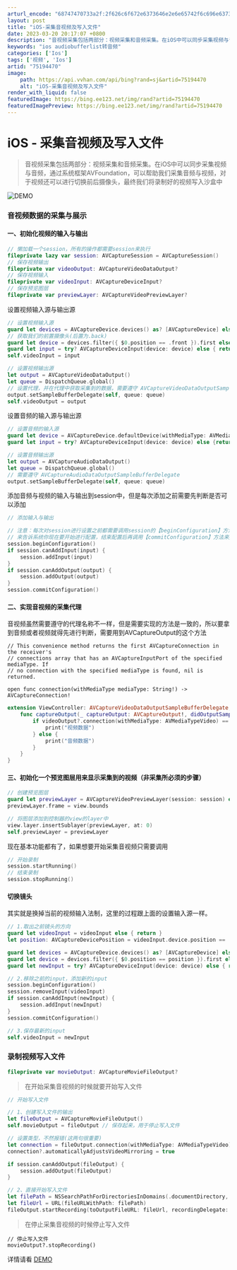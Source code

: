 ```yaml
---
arturl_encode: "68747470733a2f:2f626c6f672e6373646e2e6e65742f6c696e6373646e6e6574:2f61727469636c652f64657461696c732f3735313934343730"
layout: post
title: "iOS-采集音视频及写入文件"
date: 2023-03-20 20:17:07 +0800
description: "音视频采集包括两部分：视频采集和音频采集。在iOS中可以同步采集视频与音频，通过系统框架AVFoun"
keywords: "ios audiobufferlist转音频"
categories: ['Ios']
tags: ['视频', 'Ios']
artid: "75194470"
image:
    path: https://api.vvhan.com/api/bing?rand=sj&artid=75194470
    alt: "iOS-采集音视频及写入文件"
render_with_liquid: false
featuredImage: https://bing.ee123.net/img/rand?artid=75194470
featuredImagePreview: https://bing.ee123.net/img/rand?artid=75194470
---
```


# iOS - 采集音视频及写入文件

> 音视频采集包括两部分：视频采集和音频采集。在iOS中可以同步采集视频与音频，通过系统框架AVFoundation，可以帮助我们采集音频与视频，对于视频还可以进行切换前后摄像头，最终我们将录制好的视频写入沙盒中

![DEMO](https://i-blog.csdnimg.cn/blog_migrate/ea6fc6606369404e4fdcd4cf3d1dfe76.webp?x-image-process=image/format,png)

### 音视频数据的采集与展示

#### 一、初始化视频的输入与输出

```swift
// 懒加载一个session，所有的操作都需要session来执行
fileprivate lazy var session: AVCaptureSession = AVCaptureSession()
// 保存视频输出
fileprivate var videoOutput: AVCaptureVideoDataOutput?
// 保存视频输入
fileprivate var videoInput: AVCaptureDeviceInput?
// 保存预览图层
fileprivate var previewLayer: AVCaptureVideoPreviewLayer?
```

设置视频输入源与输出源

```swift
// 设置视频输入源
guard let devices = AVCaptureDevice.devices() as? [AVCaptureDevice] else { return }
// 获取我们的前置摄像头(后置为.back)
guard let device = devices.filter({ $0.position == .front }).first else { return }
guard let input = try? AVCaptureDeviceInput(device: device) else { return }
self.videoInput = input

// 设置视频输出源
let output = AVCaptureVideoDataOutput()
let queue = DispatchQueue.global()
// 设置代理，并在代理中获取采集到的数据，需要遵守 AVCaptureVideoDataOutputSampleBufferDelegate
output.setSampleBufferDelegate(self, queue: queue)
self.videoOutput = output
```

设置音频的输入源与输出源

```swift
// 设置音频的输入源
guard let device = AVCaptureDevice.defaultDevice(withMediaType: AVMediaTypeAudio) else { return }
guard let input = try? AVCaptureDeviceInput(device: device) else {return}

// 设置音频输出源
let output = AVCaptureAudioDataOutput()
let queue = DispatchQueue.global()
// 需要遵守 AVCaptureAudioDataOutputSampleBufferDelegate
output.setSampleBufferDelegate(self, queue: queue)
```

添加音频与视频的输入与输出到session中，但是每次添加之前需要先判断是否可以添加

```swift
// 添加输入与输出

// 注意：每次对session进行设置之前都需要调用session的【beginConfiguration】方法
// 来告诉系统你现在要开始进行配置，结束配置后再调用【commitConfiguration】方法来提交配置
session.beginConfiguration()
if session.canAddInput(input) {
    session.addInput(input)
}
if session.canAddOutput(output) {
    session.addOutput(output)
}
session.commitConfiguration()
```

#### 二、实现音视频的采集代理

音视频虽然需要遵守的代理名称不一样，但是需要实现的方法是一致的，所以要拿到音频或者视频就得先进行判断，需要用到AVCaptureOutput的这个方法

```
// This convenience method returns the first AVCaptureConnection in the receiver's
// connections array that has an AVCaptureInputPort of the specified mediaType. If 
// no connection with the specified mediaType is found, nil is returned.

open func connection(withMediaType mediaType: String!) -> AVCaptureConnection!
```

```swift
extension ViewController: AVCaptureVideoDataOutputSampleBufferDelegate, AVCaptureAudioDataOutputSampleBufferDelegate {
    func captureOutput(_ captureOutput: AVCaptureOutput!, didOutputSampleBuffer sampleBuffer: CMSampleBuffer!, from connection: AVCaptureConnection!) {
        if videoOutput?.connection(withMediaType: AVMediaTypeVideo) == connection {
            print("视频数据")
        } else {
            print("音频数据")
        }
    }
}
```

#### 三、初始化一个预览图层用来显示采集到的视频（非采集所必须的步骤）

```swift
// 创建预览图层
guard let previewLayer = AVCaptureVideoPreviewLayer(session: session) else {return}
previewLayer.frame = view.bounds

// 将图层添加到控制器的view的layer中
view.layer.insertSublayer(previewLayer, at: 0)
self.previewLayer = previewLayer
```

现在基本功能都有了，如果想要开始采集音视频只需要调用

```swift
// 开始录制
session.startRunning()
// 结束录制
session.stopRunning()
```

#### 切换镜头

其实就是换掉当前的视频输入法制，这里的过程跟上面的设置输入源一样。

```swift
// 1.取出之前镜头的方向
guard let videoInput = videoInput else { return }
let position: AVCaptureDevicePosition = videoInput.device.position == .front ? .back : .front

guard let devices = AVCaptureDevice.devices() as? [AVCaptureDevice] else { return }
guard let device = devices.filter({ $0.position == position }).first else { return }
guard let newInput = try? AVCaptureDeviceInput(device: device) else { return }

// 2.移除之前的input，添加新的input
session.beginConfiguration()
session.removeInput(videoInput)
if session.canAddInput(newInput) {
    session.addInput(newInput)
}
session.commitConfiguration()

// 3.保存最新的input
self.videoInput = newInput
```

### 录制视频写入文件

```swift
fileprivate var movieOutput: AVCaptureMovieFileOutput?
```

> 在开始采集音视频的时候就要开始写入文件

```swift
// 开始写入文件 

// 1、创建写入文件的输出
let fileOutput = AVCaptureMovieFileOutput()
self.movieOutput = fileOutput // 保存起来，用于停止写入文件

// 设置类型，不然报错(这两句很重要)
let connection = fileOutput.connection(withMediaType: AVMediaTypeVideo)
connection?.automaticallyAdjustsVideoMirroring = true

if session.canAddOutput(fileOutput) {
    session.addOutput(fileOutput)
}

// 2、直接开始写入文件
let filePath = NSSearchPathForDirectoriesInDomains(.documentDirectory, .userDomainMask, true).first! + "/abc.mp4"
let fileUrl = URL(fileURLWithPath: filePath)
fileOutput.startRecording(toOutputFileURL: fileUrl, recordingDelegate: self)
```

> 在停止采集音视频的时候停止写入文件

```
// 停止写入文件
movieOutput?.stopRecording()
```

详情请看
[DEMO](https://github.com/LinXunFeng/LXFRecordAndWriteMediaDemo)